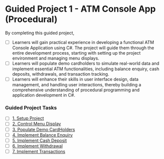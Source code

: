 # Guided Project 1 - ATM Console App (Procedural)
By completing this guided project, 
- [ ] Learners will gain practical experience in developing a functional ATM Console Application using C#. The project will guide them through the entire development process, starting with setting up the project environment and managing menu displays.
- [ ] Learners will populate demo cardholders to simulate real-world data and implement essential ATM functionalities, including balance enquiry, cash deposits, withdrawals, and transaction tracking.
- [ ] Learners will enhance their skills in user interface design, data management, and handling user interactions, thereby building a comprehensive understanding of procedural programming and application development in C#.

### Guided Project Tasks

- [ ] [1. Setup Project](https://github.com/clydeatmcm/GP1_ATMConsoleApp/blob/1.-Setup-Project/README.md)
- [ ] [2. Control Menu Display](https://github.com/clydeatmcm/GP1_ATMConsoleApp/blob/2.-Control-Menu-Display/README.md)
- [ ] [3. Populate Demo CardHolders](https://github.com/clydeatmcm/GP1_ATMConsoleApp/blob/3.-Populate-Demo-CardHolders/README.md)
- [ ] [4. Implement Balance Enquiry](https://github.com/clydeatmcm/GP1_ATMConsoleApp/blob/4.-Implement-Balance-Enquiry/README.md)
- [ ] [5. Implement Cash Deposit](https://github.com/clydeatmcm/GP1_ATMConsoleApp/blob/5.-Implement-Cash-Deposit/README.md)
- [ ] [6. Implement Withdrawal](https://github.com/clydeatmcm/GP1_ATMConsoleApp/blob/6.-Implement-Withdrawal/README.md)
- [ ] [7. Implement Transactions](https://github.com/clydeatmcm/GP1_ATMConsoleApp/blob/7.-Implement-Transactions/README.md) 
